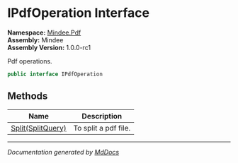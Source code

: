 ﻿<!--  
  <auto-generated>   
    The contents of this file were generated by a tool.  
    Changes to this file may be list if the file is regenerated  
  </auto-generated>   
-->

# IPdfOperation Interface

**Namespace:** [Mindee.Pdf](../index.md)  
**Assembly:** Mindee  
**Assembly Version:** 1.0.0\-rc1

Pdf operations.

```csharp
public interface IPdfOperation
```

## Methods

| Name                                  | Description          |
| ------------------------------------- | -------------------- |
| [Split(SplitQuery)](methods/Split.md) | To split a pdf file. |

___

*Documentation generated by [MdDocs](https://github.com/ap0llo/mddocs)*
